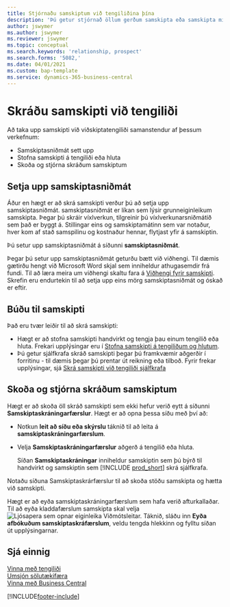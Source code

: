 ```yaml
---
title: Stjórnaðu samskiptum við tengiliðina þína
description: 'Þú getur stjórnað öllum gerðum samskipta eða samskipta milli fyrirtækis þíns og tengiliða þinna; til dæmis bréf, símtöl, fundi og svo framvegis.'
author: jswymer
ms.author: jswymer
ms.reviewer: jswymer
ms.topic: conceptual
ms.search.keywords: 'relationship, prospect'
ms.search.forms: '5082,'
ms.date: 04/01/2021
ms.custom: bap-template
ms.service: dynamics-365-business-central
---
```

# <a name="record-interactions-with-contacts"></a>Skráðu samskipti við tengiliði

Að taka upp samskipti við viðskiptatengiliði samanstendur af þessum verkefnum:

* Samskiptasniðmát sett upp  
* Stofna samskipti á tengiliði eða hluta  
* Skoða og stjórna skráðum samskiptum  

## <a name="set-up-interaction-templates"></a>Setja upp samskiptasniðmát

Áður en hægt er að skrá samskipti verður þú að setja upp samskiptasniðmát. samskiptasniðmát er líkan sem lýsir grunneiginleikum samskipta. Þegar þú skráir víxlverkun, tilgreinir þú víxlverkunarsniðmátið sem það er byggt á. Stillingar eins og samskiptamátinn sem var notaður, hver kom af stað samspilinu og kostnaður hennar, flytjast yfir á samskiptin.

Þú setur upp samskiptasniðmát á síðunni **samskiptasniðmát**.

Þegar þú setur upp samskiptasniðmát geturðu bætt við viðhengi. Til dæmis gætirðu hengt við Microsoft Word skjal sem inniheldur athugasemdir frá fundi. Til að læra meira um viðhengi skaltu fara á [Viðhengi fyrir samskipti](marketing-interaction-attachments.md). Skrefin eru endurtekin til að setja upp eins mörg samskiptasniðmát og óskað er eftir.  

## <a name="create-interactions"></a>Búðu til samskipti

Það eru tvær leiðir til að skrá samskipti:

* Hægt er að stofna samskipti handvirkt og tengja þau einum tengilið eða hluta. Frekari upplýsingar eru í [Stofna samskipti á tengiliðum og hlutum](marketing-how-create-interactions.md).  
* Þú getur sjálfkrafa skráð samskipti þegar þú framkvæmir aðgerðir í forritinu - til dæmis þegar þú prentar út reikning eða tilboð. Fyrir frekar upplýsingar, sjá [Skrá samskipti við tengiliði sjálfkrafa](marketing-auto-record-interactions.md)

## <a name="view-and-manage-recorded-interactions"></a>Skoða og stjórna skráðum samskiptum

Hægt er að skoða öll skráð samskipti sem ekki hefur verið eytt á síðunni **Samskiptaskráningarfærslur**. Hægt er að opna þessa síðu með því að:

* Notkun **leit að síðu eða skýrslu** táknið til að leita á **samskiptaskráningarfærslum**.
* Velja **Samskiptaskráningarfærslur** aðgerð á tengilið eða hluta.

   Síðan  **Samskiptaskráningar**  inniheldur samskiptin sem þú býrð til handvirkt og samskiptin sem [!INCLUDE [prod_short](includes/prod_short.md)] skrá sjálfkrafa.

Notaðu síðuna Samskiptaskrárfærslur til að skoða stöðu samskipta og hætta við samskipti.

Hægt er að eyða samskiptaskráningarfærslum sem hafa verið afturkallaðar. Til að eyða kladdafærslum samskipta skal velja ![Ljósapera sem opnar eiginleika Viðmótsleitar.](media/ui-search/search_small.png "Segðu mér hvað þú vilt gera") Táknið, sláðu inn **Eyða afbókuðum samskiptaskráfærslum**, veldu tengda hlekkinn og fylltu síðan út upplýsingarnar.

## <a name="see-also"></a>Sjá einnig

[Vinna með tengiliði](marketing-contacts.md)  
[Umsjón sölutækifæra](marketing-manage-sales-opportunities.md)  
[Vinna með Business Central](ui-work-product.md)  


[!INCLUDE[footer-include](includes/footer-banner.md)]
